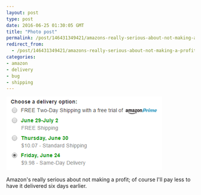 ```yaml
---
layout: post
type: post
date: 2016-06-25 01:30:05 GMT
title: "Photo post"
permalink: /post/146431349421/amazons-really-serious-about-not-making-a-profit
redirect_from: 
  - /post/146431349421/amazons-really-serious-about-not-making-a-profit
categories:
- amazon
- delivery
- bug
- shipping
---
```

![](/assets/images/tumblr_o99d7kah4J1qb098no1_500.png)

<p>Amazon's really serious about not making a profit; of course I'll pay less to have it delivered six days earlier.</p>